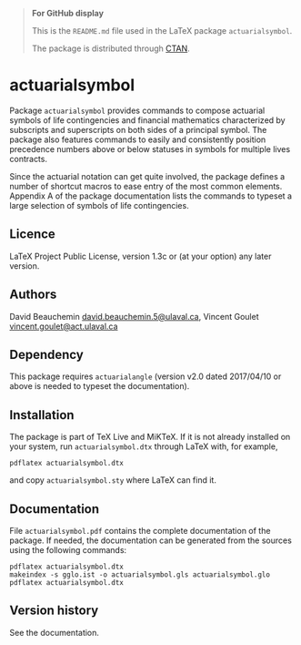 > **For GitHub display**
>
> This is the `README.md` file used in the LaTeX package
> `actuarialsymbol`.
>
> The package is distributed through
> [CTAN](https://www.ctan.org/pkg/actuarialsymbol).

# actuarialsymbol

Package `actuarialsymbol` provides commands to compose
actuarial symbols of life contingencies and financial mathematics
characterized by subscripts and superscripts on both sides of a
principal symbol. The package also features commands to easily and
consistently position precedence numbers above or below statuses
in symbols for multiple lives contracts.

Since the actuarial notation can get quite involved, the package
defines a number of shortcut macros to ease entry of the most common
elements. Appendix A of the package documentation lists the commands
to typeset a large selection of symbols of life contingencies.

## Licence

LaTeX Project Public License, version 1.3c or (at your option) any
later version.

## Authors

David Beauchemin <david.beauchemin.5@ulaval.ca>, Vincent Goulet
<vincent.goulet@act.ulaval.ca>

## Dependency

This package requires `actuarialangle` (version v2.0 dated 2017/04/10
or above is needed to typeset the documentation).

## Installation

The package is part of TeX Live and MiKTeX. If it is not already
installed on your system, run `actuarialsymbol.dtx` through LaTeX with,
for example,

    pdflatex actuarialsymbol.dtx

and copy `actuarialsymbol.sty` where LaTeX can find it.

## Documentation

File `actuarialsymbol.pdf` contains the complete documentation of the
package. If needed, the documentation can be generated from the
sources using the following commands:

    pdflatex actuarialsymbol.dtx
    makeindex -s gglo.ist -o actuarialsymbol.gls actuarialsymbol.glo
    pdflatex actuarialsymbol.dtx

## Version history

See the documentation.
